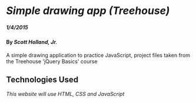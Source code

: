 # _Simple drawing app (Treehouse)_

##### _1/4/2015_

#### By _**Scott Holland, Jr.**_

A simple drawing application to practice JavaScript, project files taken from the Treehouse 'jQuery Basics' course

## Technologies Used

_This website will use HTML, CSS and JavaScript_

